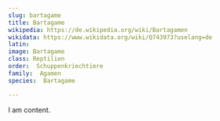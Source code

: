 ```yaml
---
slug: bartagame
title: Bartagame
wikipedia: https://de.wikipedia.org/wiki/Bartagamen
wikidata: https://www.wikidata.org/wiki/Q743973?uselang=de
latin:
image: Bartagame
class: Reptilien
order:  Schuppenkriechtiere
family:  Agamen
species:  Bartagame

---
```


I am content.
